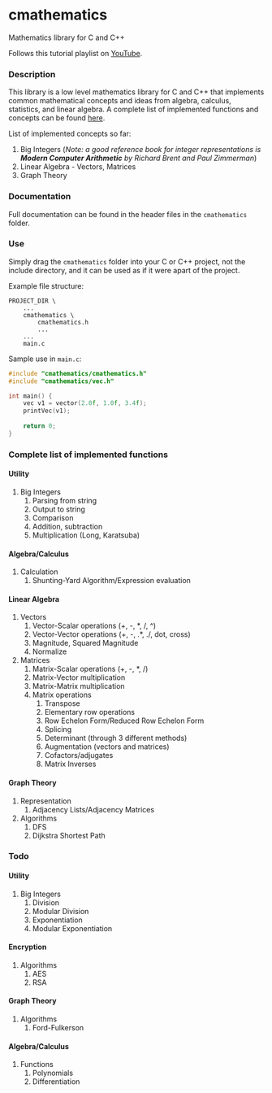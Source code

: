 # cmathematics
Mathematics library for C and C++

Follows this tutorial playlist on [YouTube](https://www.youtube.com/playlist?list=PLysLvOneEETMjrK5N-PLIYhZKwmxjGs2-).

### Description
This library is a low level mathematics library for C and C++ that implements common mathematical concepts and ideas from algebra, calculus, statistics, and linear algebra. A complete list of implemented functions and concepts can be found [here](#complete-list-of-functions).

List of implemented concepts so far:
1) Big Integers (*Note: a good reference book for integer representations is **Modern Computer Arithmetic** by Richard Brent and Paul Zimmerman*)
2) Linear Algebra - Vectors, Matrices
4) Graph Theory

### Documentation
Full documentation can be found in the header files in the `cmathematics` folder.

### Use
Simply drag the `cmathematics` folder into your C or C++ project, not the include directory, and it can be used as if it were apart of the project.

Example file structure:
```
PROJECT_DIR \
    ...
    cmathematics \
    	cmathematics.h
        ...
    ...
    main.c
```

Sample use in `main.c`:
```c
#include "cmathematics/cmathematics.h"
#include "cmathematics/vec.h"

int main() {
	vec v1 = vector(2.0f, 1.0f, 3.4f);
    printVec(v1);
    
    return 0;
}
```

### Complete list of implemented functions
#### Utility
1) Big Integers
    1) Parsing from string
    2) Output to string
    3) Comparison
    4) Addition, subtraction
    5) Multiplication (Long, Karatsuba)
#### Algebra/Calculus
1) Calculation
    1) Shunting-Yard Algorithm/Expression evaluation
#### Linear Algebra
1) Vectors
	1) Vector-Scalar operations (+, -, *, /, ^)
    2) Vector-Vector operations (+, -, .*, ./, dot, cross)
    3) Magnitude, Squared Magnitude
    4) Normalize
2) Matrices
    1) Matrix-Scalar operations (+, -, *, /)
    2) Matrix-Vector multiplication
    3) Matrix-Matrix multiplication
    4) Matrix operations
        1) Transpose
        2) Elementary row operations
        3) Row Echelon Form/Reduced Row Echelon Form
        4) Splicing
        5) Determinant (through 3 different methods)
        6) Augmentation (vectors and matrices)
        7) Cofactors/adjugates
        8) Matrix Inverses
#### Graph Theory
1) Representation
    1) Adjacency Lists/Adjacency Matrices
2) Algorithms
    1) DFS
    2) Dijkstra Shortest Path

### Todo
#### Utility
1) Big Integers
    1) Division
    2) Modular Division
    3) Exponentiation
    4) Modular Exponentiation
#### Encryption
1) Algorithms
    1) AES
    2) RSA
#### Graph Theory
1) Algorithms
    1) Ford-Fulkerson
#### Algebra/Calculus
1) Functions
    1) Polynomials
    2) Differentiation